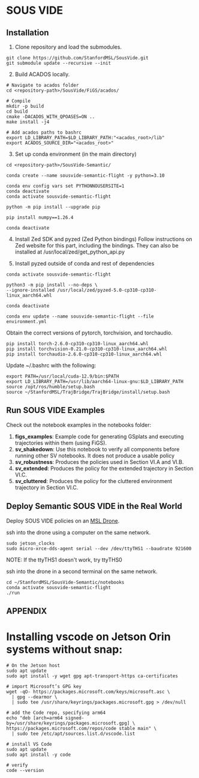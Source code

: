 # SOUS VIDE

## Installation
1) Clone repository and load the submodules.
```
git clone https://github.com/StanfordMSL/SousVide.git
git submodule update --recursive --init
```
2) Build ACADOS locally.
```
# Navigate to acados folder
cd <repository-path>/SousVide/FiGS/acados/

# Compile
mkdir -p build
cd build
cmake -DACADOS_WITH_QPOASES=ON ..
make install -j4

# Add acados paths to bashrc
export LD_LIBRARY_PATH=$LD_LIBRARY_PATH:"<acados_root>/lib"
export ACADOS_SOURCE_DIR="<acados_root>"
```
3) Set up conda environment (in the main directory)
 ```
cd <repository-path>/SousVide-Semantic/

conda create --name sousvide-semantic-flight -y python=3.10

conda env config vars set PYTHONNOUSERSITE=1
conda deactivate
conda activate sousvide-semantic-flight

python -m pip install --upgrade pip

pip install numpy==1.26.4

conda deactivate
```
4) Install Zed SDK and pyzed (Zed Python bindings)
Follow instructions on Zed website for this part, including the bindings.
They can also be installed at /usr/local/zed/get_python_api.py

6) Install pyzed outside of conda and rest of dependencies
```
conda activate sousvide-semantic-flight

python3 -m pip install --no-deps \
--ignore-installed /usr/local/zed/pyzed-5.0-cp310-cp310-linux_aarch64.whl

conda deactivate

conda env update --name sousvide-semantic-flight --file environment.yml

```
Obtain the correct versions of pytorch, torchvision, and torchaudio.
```
pip install torch-2.6.0-cp310-cp310-linux_aarch64.whl
pip install torchvision-0.21.0-cp310-cp310-linux_aarch64.whl
pip install torchaudio-2.6.0-cp310-cp310-linux_aarch64.whl

```
Update ~/.bashrc with the following:
```
export PATH=/usr/local/cuda-12.9/bin:$PATH
export LD_LIBRARY_PATH=/usr/lib/aarch64-linux-gnu:$LD_LIBRARY_PATH
source /opt/ros/humble/setup.bash
source ~/StanfordMSL/TrajBridge/TrajBridge/install/setup.bash

```
## Run SOUS VIDE Examples
Check out the notebook examples in the notebooks folder:
  1. <b>figs_examples</b>: Example code for generating GSplats and executing trajectories within them (using FiGS).
  2. <b>sv_shakedown</b>: Use this notebook to verify all components before running other SV notebooks. It does not produce a usable policy
  3. <b>sv_robustness</b>: Produces the policies used in Section VI.A and VI.B.
  4. <b>sv_extended</b>: Produces the policy for the extended trajectory in Section VI.C.
  5. <b>sv_cluttered</b>: Produces the policy for the cluttered environment trajectory in Section VI.C.

## Deploy Semantic SOUS VIDE in the Real World
Deploy SOUS VIDE policies on an [MSL Drone](https://github.com/StanfordMSL/TrajBridge/wiki/3.-Drone-Hardware).

ssh into the drone using a computer on the same network.
```
sudo jetson_clocks
sudo micro-xrce-dds-agent serial --dev /dev/ttyTHS1 --baudrate 921600
```
NOTE: If the ttyTHS1 doesn't work, try ttyTHS0

ssh into the drone in a second terminal on the same network.
```
cd ~/StanfordMSL/SousVide-Semantic/notebooks
conda activate sousvide-semantic-flight
./run
```

## APPENDIX
# Installing vscode on Jetson Orin systems without snap:
```
# On the Jetson host
sudo apt update
sudo apt install -y wget gpg apt-transport-https ca-certificates

# import Microsoft’s GPG key
wget -qO- https://packages.microsoft.com/keys/microsoft.asc \
  | gpg --dearmor \
  | sudo tee /usr/share/keyrings/packages.microsoft.gpg > /dev/null

# add the Code repo, specifying arm64
echo "deb [arch=arm64 signed-by=/usr/share/keyrings/packages.microsoft.gpg] \
https://packages.microsoft.com/repos/code stable main" \
  | sudo tee /etc/apt/sources.list.d/vscode.list

# install VS Code
sudo apt update
sudo apt install -y code

# verify
code --version
```
